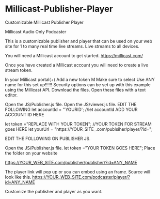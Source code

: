 # Millicast-Publisher-Player
Customizable Millicast Publisher Player

Millicast Audio Only Podcaster

This is a customizable publisher and player that can be used on your web site for 1 to many real time live streams. Live streams to all devices.

You will need a Millicast account to get started. https://millicast.com/

Once you have created a Millicast account you will need to create a live stream token.

In your Millicast portal(+) Add a new token M Make sure to select Use ANY name for this set up!!!!!! Security options can be set up with this example using the Millicast API.
Download the files. Open these files with a text editor.

Open the JS/Publisher.js file.
Open the JS/viewer.js file. EDIT THE FOLLOWING
let accountId = ''YOURID'; //let accountId ADD YOUR ACCOUNT ID HERE

let token ="REPLACE WITH YOUR TOKEN"; //YOUR TOKEN FOR STREAM goes HERE let yourUrl = "https://YOUR_SITE_.com/publsiher/player/?id=";

EDIT THE FOLLOWING ON PUBLISHER JS.

Open the JS/Publisher.js file. let token ="YOUR TOKEN GOES HERE";
Place the folder on your website

https://YOUR_WEB_SITE.com/publisher/publisher/?id=ANY_NAME

The player link will pop up or you can embed using an frame. Source will look like this. https://YOUR_WEB_SITE.com/podcaster/player/?id=ANY_NAME

Customize the publisher and player as you want.
